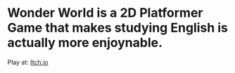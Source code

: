 # Wonder World is a 2D Platformer Game that makes studying English is actually more enjoynable. 
Play at: [Itch.io](https://chillin-studio.itch.io/demo-wonder-world-ci2023)
